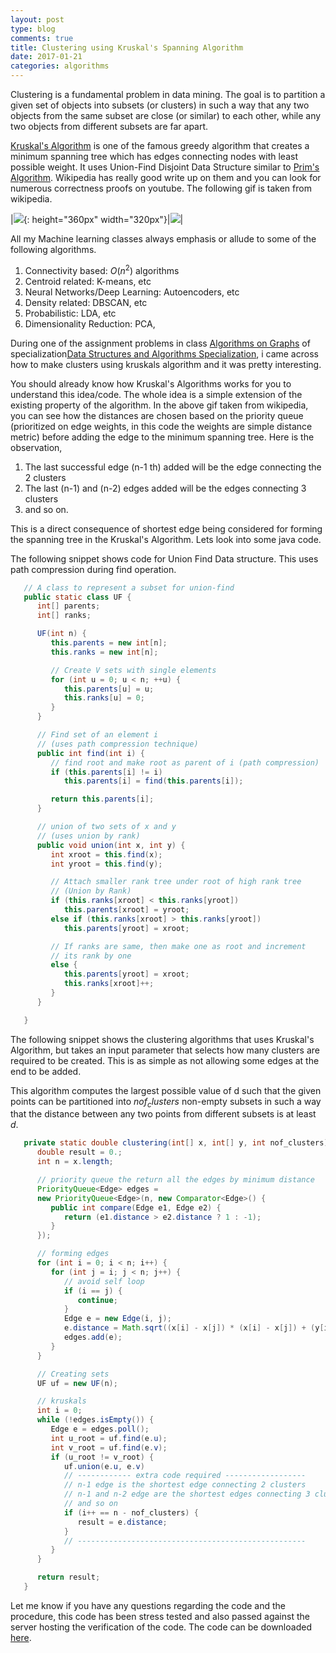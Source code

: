 ```yaml
---
layout: post
type: blog
comments: true
title: Clustering using Kruskal's Spanning Algorithm
date: 2017-01-21
categories: algorithms
---
```


Clustering is a fundamental problem in data mining. The goal is to partition
a given set of objects into subsets (or clusters) in such a way that any two
objects from the same subset are close (or similar) to each other, while any
two objects from different subsets are far apart.

[Kruskal's Algorithm](https://en.wikipedia.org/wiki/Kruskal's_algorithm) is one of the famous greedy algorithm that creates a minimum spanning tree which has edges connecting nodes with least possible weight. It uses Union-Find Disjoint Data Structure similar to [Prim's Algorithm](https://en.wikipedia.org/wiki/Prim%27s_algorithm). Wikipedia has really good write up on them and you can look for numerous correctness proofs on youtube. The following gif is taken from wikipedia.

|![](https://upload.wikimedia.org/wikipedia/commons/5/5c/MST_kruskal_en.gif){: height="360px" width="320px"}|![](https://upload.wikimedia.org/wikipedia/commons/b/bb/KruskalDemo.gif)|

All my Machine learning classes always emphasis or allude to some of the following algorithms.
1. Connectivity based: $O(n^2)$ algorithms
2. Centroid related: K-means, etc
3. Neural Networks/Deep Learning: Autoencoders, etc
4. Density related: DBSCAN, etc
5. Probabilistic: LDA, etc
6. Dimensionality Reduction: PCA, 

During one of the assignment problems in class [Algorithms on Graphs](https://www.coursera.org/learn/algorithms-on-graphs) of specialization[Data Structures and Algorithms Specialization](https://www.coursera.org/specializations/data-structures-algorithms), i came across how to make clusters using kruskals algorithm and it was pretty interesting. 

You should already know how Kruskal's Algorithms works for you to understand this idea/code. The whole idea is a simple extension of the existing property of the algorithm. In the above gif taken from wikipedia, you can see how the distances are chosen based on the priority queue (prioritized on edge weights, in this code the weights are simple distance metric) before adding the edge to the minimum spanning tree. Here is the observation,

1. The last successful edge (n-1 th) added will be the edge connecting the 2 clusters
2. The last (n-1) and (n-2) edges added will be the edges connecting 3 clusters
3. and so on.

This is a direct consequence of shortest edge being considered for forming the spanning tree in the Kruskal's Algorithm. Lets look into some java code.

The following snippet shows code for Union Find Data structure. This uses path compression during find operation.

``` java
   // A class to represent a subset for union-find
   public static class UF {
      int[] parents;
      int[] ranks;

      UF(int n) {
         this.parents = new int[n];
         this.ranks = new int[n];

         // Create V sets with single elements
         for (int u = 0; u < n; ++u) {
            this.parents[u] = u;
            this.ranks[u] = 0;
         }
      }

      // Find set of an element i
      // (uses path compression technique)
      public int find(int i) {
         // find root and make root as parent of i (path compression)
         if (this.parents[i] != i)
            this.parents[i] = find(this.parents[i]);

         return this.parents[i];
      }

      // union of two sets of x and y
      // (uses union by rank)
      public void union(int x, int y) {
         int xroot = this.find(x);
         int yroot = this.find(y);

         // Attach smaller rank tree under root of high rank tree
         // (Union by Rank)
         if (this.ranks[xroot] < this.ranks[yroot])
            this.parents[xroot] = yroot;
         else if (this.ranks[xroot] > this.ranks[yroot])
            this.parents[yroot] = xroot;

         // If ranks are same, then make one as root and increment
         // its rank by one
         else {
            this.parents[yroot] = xroot;
            this.ranks[xroot]++;
         }
      }

   }
```

The following snippet shows the clustering algorithms that uses Kruskal's Algorithm, but takes an input parameter that selects how many clusters are required to be created. This is as simple as not allowing some edges at the end to be added. 

This algorithm computes the largest possible value of d such that the given points can be partitioned into $nof_clusters$ non-empty subsets in such a way that the distance between any two points from different subsets is at least $d$.

```java
   private static double clustering(int[] x, int[] y, int nof_clusters) {
      double result = 0.;
      int n = x.length;

      // priority queue the return all the edges by minimum distance
      PriorityQueue<Edge> edges =
      new PriorityQueue<Edge>(n, new Comparator<Edge>() {
         public int compare(Edge e1, Edge e2) {
            return (e1.distance > e2.distance ? 1 : -1);
         }
      });

      // forming edges
      for (int i = 0; i < n; i++) {
         for (int j = i; j < n; j++) {
            // avoid self loop
            if (i == j) {
               continue;
            }
            Edge e = new Edge(i, j);
            e.distance = Math.sqrt((x[i] - x[j]) * (x[i] - x[j]) + (y[i] - y[j]) * (y[i] - y[j]));
            edges.add(e);
         }
      }

      // Creating sets
      UF uf = new UF(n);

      // kruskals
      int i = 0;
      while (!edges.isEmpty()) {
         Edge e = edges.poll();
         int u_root = uf.find(e.u);
         int v_root = uf.find(e.v);
         if (u_root != v_root) {
            uf.union(e.u, e.v)
            // ------------ extra code required ------------------
            // n-1 edge is the shortest edge connecting 2 clusters
            // n-1 and n-2 edge are the shortest edges connecting 3 clusters
            // and so on
            if (i++ == n - nof_clusters) {
               result = e.distance;
            }
            // ---------------------------------------------------
         }
      }

      return result;
   }
```

Let me know if you have any questions regarding the code and the procedure, this code has been stress tested and also passed against the server hosting the verification of the code. The code can be downloaded [here](https://github.com/bicepjai/myclasses/tree/master/2016/ucsd-dsa/3-algos-on-graphs/week5/clustering).
